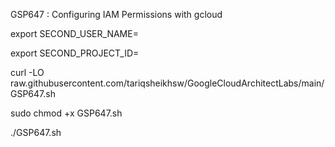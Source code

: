 GSP647 :  Configuring IAM Permissions with gcloud 

export SECOND_USER_NAME=

export SECOND_PROJECT_ID=

curl -LO raw.githubusercontent.com/tariqsheikhsw/GoogleCloudArchitectLabs/main/GSP647.sh

sudo chmod +x GSP647.sh

./GSP647.sh

